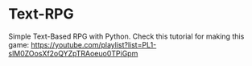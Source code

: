 # Text-RPG
Simple Text-Based RPG with Python.
Check this tutorial for making this game:
https://youtube.com/playlist?list=PL1-slM0ZOosXf2oQYZpTRAoeuo0TPiGpm

